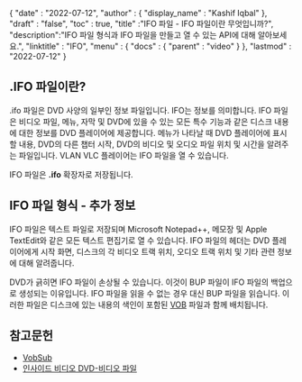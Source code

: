 {
  "date" : "2022-07-12",
  "author" : {
    "display_name" : "Kashif Iqbal"
},
  "draft" : "false",
  "toc" : true,
  "title" :"IFO 파일 - IFO 파일이란 무엇입니까?",
  "description":"IFO 파일 형식과 IFO 파일을 만들고 열 수 있는 API에 대해 알아보세요.",
  "linktitle" : "IFO",
  "menu" : {
    "docs" : {
      "parent" : "video"
}
},
  "lastmod" : "2022-07-12"
}

## .IFO 파일이란?

.ifo 파일은 DVD 사양의 일부인 정보 파일입니다. IFO는 정보를 의미합니다. IFO 파일은 비디오 파일, 메뉴, 자막 및 DVD에 있을 수 있는 모든 특수 기능과 같은 디스크 내용에 대한 정보를 DVD 플레이어에 제공합니다. 메뉴가 나타날 때 DVD 플레이어에 표시할 내용, DVD의 다른 챕터 시작, DVD의 비디오 및 오디오 파일 위치 및 시간을 알려주는 파일입니다. VLAN VLC 플레이어는 IFO 파일을 열 수 있습니다.

IFO 파일은 **.ifo** 확장자로 저장됩니다.

## IFO 파일 형식 - 추가 정보

IFO 파일은 텍스트 파일로 저장되며 Microsoft Notepad++, 메모장 및 Apple TextEdit와 같은 모든 텍스트 편집기로 열 수 있습니다. IFO 파일의 헤더는 DVD 플레이어에게 시작 화면, 디스크의 각 비디오 트랙 위치, 오디오 트랙 위치 및 기타 관련 정보에 대해 알려줍니다.

DVD가 긁히면 IFO 파일이 손상될 수 있습니다. 이것이 BUP 파일이 IFO 파일의 백업으로 생성되는 이유입니다. IFO 파일을 읽을 수 없는 경우 대신 BUP 파일을 읽습니다. 이러한 파일은 디스크에 있는 내용의 색인이 포함된 [VOB](/video/vob/) 파일과 함께 배치됩니다.

## 참고문헌

* [VobSub](https://www.videohelp.com/software/VobSub)
* [인사이드 비디오 DVD-비디오 파일](https://en.wikibooks.org/wiki/Inside_DVD-Video/IFO_Files)

